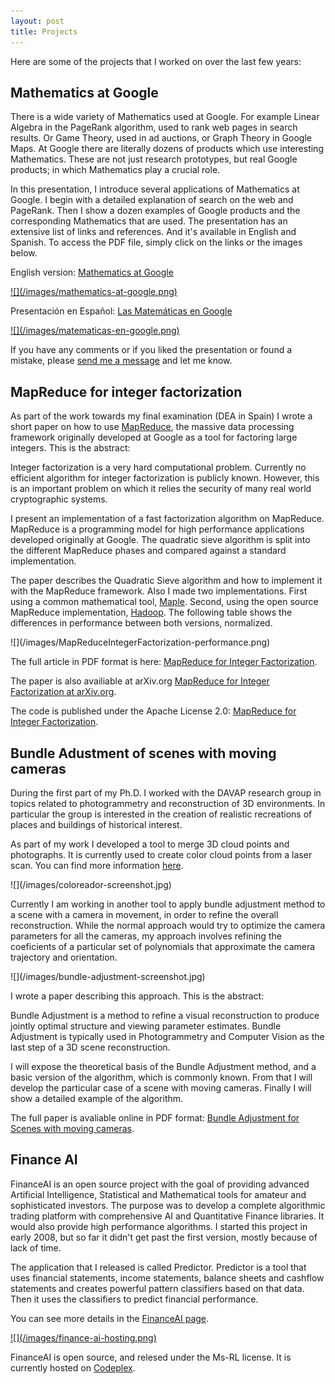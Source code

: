```yaml
---
layout: post
title: Projects
---
```


Here are some of the projects that I worked on over the last few years:

<h2>Mathematics at Google</h2>

<p>
  There is a wide variety of Mathematics used at Google. For example
  Linear Algebra in the PageRank algorithm, used to rank web pages in
  search results. Or Game Theory, used in ad auctions,
  or Graph Theory in Google Maps.
  At Google there are literally dozens of products which use
  interesting Mathematics. These are not just research prototypes, but real
  Google products; in which Mathematics play a crucial role.
</p>
<p>
  In this presentation, I introduce several applications of Mathematics
  at Google. I begin with a detailed explanation of search on the web and
  PageRank. Then I show a dozen examples of Google products and the
  corresponding Mathematics that are used. The presentation has an extensive
  list of links and references. And it's available in English and Spanish.
  To access the PDF file, simply click on the links or the images below.
</p>

<p>
  <div class="special-text">
    English version:
    <a href="/files/MathematicsAtGoogle.pdf">Mathematics at Google</a>
  </div>
</p>

<a href="/files/MathematicsAtGoogle.pdf">
![](/images/mathematics-at-google.png)
</a>

<p>
  <div class="special-text">
    Presentación en Español:
    <a href="/files/MatematicasEnGoogle.pdf">Las Matemáticas en Google</a>
  </div>
</p>

<a href="/files/MatematicasEnGoogle.pdf">
![](/images/matematicas-en-google.png)
</a>

<p>
  If you have any comments or if you liked the presentation or found a mistake,
  please
  <a href="http://plus.google.com/111582239416079113550/">
    send me a message</a> and let me know.
</p>

<div class="separator"></div>

<h2>MapReduce for integer factorization</h2>

<p>
  As part of the work towards my final examination (DEA in Spain) I wrote
  a short paper on how to use
  <a href="http://en.wikipedia.org/wiki/MapReduce">MapReduce</a>,
  the massive data processing framework originally developed at Google as
  a tool for factoring large integers. This is the abstract:
</p>
<div class="special-text">
  <p>
    Integer factorization is a very hard computational problem. Currently
    no efficient algorithm for integer factorization is publicly known.
    However, this is an important problem on which it relies the security
    of many real world cryptographic systems.
  </p>
  <p>
    I present an implementation of a fast factorization algorithm on
    MapReduce. MapReduce is a programming model for high performance
    applications developed originally at Google. The quadratic sieve algorithm
    is split into the different MapReduce phases and compared against a
    standard implementation.
  </p>
</div>
<p>
  The paper describes the Quadratic Sieve algorithm and how to implement it
  with the MapReduce framework. Also I made two implementations. First using
  a common mathematical tool, <a href="http://www.maplesoft.com/">Maple</a>.
  Second, using the open source MapReduce implementation,
  <a href="http://hadoop.apache.org/">Hadoop</a>.
  The following table shows the differences in performance between both
  versions, normalized.
</p>
![](/images/MapReduceIntegerFactorization-performance.png)
<p>
  The full article in PDF format is here:
  <a href="/files/MapreduceForIntegerFactorization.pdf">
    MapReduce for Integer Factorization</a>.
</p>
<p>
  The paper is also availiable at arXiv.org
  <a href="http://arxiv.org/abs/1001.0421">
    MapReduce for Integer Factorization at arXiv.org</a>.
</p>
<p>
  The code is published under the Apache License 2.0:
  <a href="http://code.google.com/p/mapreduce-integer-factorization/">
    MapReduce for Integer Factorization</a>.
</p>

<div class="separator"></div>

<h2>Bundle Adustment of scenes with moving cameras</h2>

<p>
  During the first part of my Ph.D. I worked with the DAVAP research group
  in topics related to photogrammetry and reconstruction of 3D environments.
  In particular the group is interested in the creation of realistic
  recreations of places and buildings of historical interest.
</p>
<p>
  As part of my work I developed a tool to merge 3D cloud points and
  photographs. It is currently used to create color cloud points from
  a laser scan. You can find more information
  <a href="http://157.88.193.21/~lfa-davap/">here</a>.
</p>
![](/images/coloreador-screenshot.jpg)
<p>
  Currently I am working in another tool to apply bundle adjustment method
  to a scene with a camera in movement, in order to refine the overall
  reconstruction. While the normal approach would try to optimize the camera
  parameters for all the cameras, my approach involves refining the
  coeficients of a particular set of polynomials that approximate the camera
  trajectory and orientation.
</p>
![](/images/bundle-adjustment-screenshot.jpg)
<p>
  I wrote a paper describing this approach. This is the abstract:
</p>
<div class="special-text">
  <p>
    Bundle Adjustment is a method to refine a visual reconstruction to produce
    jointly optimal structure and viewing parameter estimates.
    Bundle Adjustment is typically used in Photogrammetry and Computer Vision
    as the last step of a 3D scene reconstruction.
  </p>
  <p>
    I will expose the theoretical basis of the Bundle Adjustment method, and
    a basic version of the algorithm, which is commonly known. From that
    I will develop the particular case of a scene with moving cameras.
    Finally I will show a detailed example of the algorithm.
  </p>
</div>
<p>
  The full paper is avaliable online in PDF format:
  <a href="/files/BundleAdjustmentMovingCameras.pdf">
    Bundle Adjustment for Scenes with moving cameras</a>.
</p>

<div class="separator"></div>

<h2>Finance AI</h2>

<p>
  FinanceAI is an open source project
  with the goal of providing advanced Artificial Intelligence, Statistical
  and Mathematical tools for amateur and sophisticated investors.
  The purpose was to develop a complete algorithmic trading platform with
  comprehensive AI and Quantitative Finance libraries. It would also provide
  high performance algorithms. I started this project in early 2008, but
  so far it didn't get past the first version, mostly because of lack of time.
</p>
<p>
  The application that I released is called Predictor. Predictor is a tool
  that uses financial statements, income statements, balance sheets and
  cashflow statements and creates powerful pattern classifiers based on
  that data. Then it uses the classifiers to predict financial performance.
</p>

<p>
  You can see more details in the <a href="/finance-ai">
    FinanceAI page</a>.
</p>

<a href="/finance-ai">
![](/images/finance-ai-hosting.png)
</a>

<p>
  FinanceAI is open source, and relesed under the Ms-RL license.
  It is currently hosted on
  <a href="http://www.codeplex.com/financeAI">Codeplex</a>.
</p>
